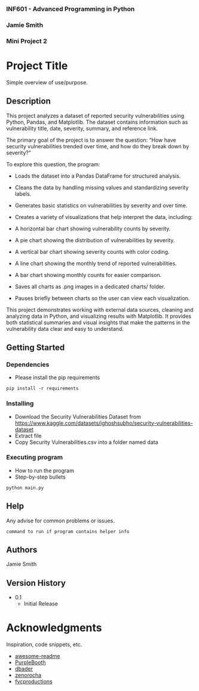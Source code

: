 ### INF601 - Advanced Programming in Python
### Jamie Smith
### Mini Project 2
 
 
# Project Title
 
Simple overview of use/purpose.
 
## Description
 
This project analyzes a dataset of reported security vulnerabilities using Python, Pandas, and Matplotlib. The dataset contains information such as vulnerability title, date, severity, summary, and reference link.

The primary goal of the project is to answer the question:
“How have security vulnerabilities trended over time, and how do they break down by severity?”

To explore this question, the program:

- Loads the dataset into a Pandas DataFrame for structured analysis.

- Cleans the data by handling missing values and standardizing severity labels.

- Generates basic statistics on vulnerabilities by severity and over time.

- Creates a variety of visualizations that help interpret the data, including:

- A horizontal bar chart showing vulnerability counts by severity.

- A pie chart showing the distribution of vulnerabilities by severity.

- A vertical bar chart showing severity counts with color coding.

- A line chart showing the monthly trend of reported vulnerabilities.

- A bar chart showing monthly counts for easier comparison.

- Saves all charts as .png images in a dedicated charts/ folder.

- Pauses briefly between charts so the user can view each visualization.

This project demonstrates working with external data sources, cleaning and analyzing data in Python, and visualizing results with Matplotlib. It provides both statistical summaries and visual insights that make the patterns in the vulnerability data clear and easy to understand.
 
## Getting Started
 
### Dependencies
 
* Please install the pip requirements
```
pip install -r requirements
```

 
### Installing
 
* Download the Security Vulnerabilities Dataset from https://www.kaggle.com/datasets/ighoshsubho/security-vulnerabilities-dataset
* Extract file
* Copy Security Vulnerabilities.csv into a folder named data
 
### Executing program
 
* How to run the program
* Step-by-step bullets
```
python main.py
```
 
## Help
 
Any advise for common problems or issues.
```
command to run if program contains helper info
```
 
## Authors
 
Jamie Smith
 
## Version History
 
* 0.1
    * Initial Release
 
# Acknowledgments
 
Inspiration, code snippets, etc.
* [awesome-readme](https://github.com/matiassingers/awesome-readme)
* [PurpleBooth](https://gist.github.com/PurpleBooth/109311bb0361f32d87a2)
* [dbader](https://github.com/dbader/readme-template)
* [zenorocha](https://gist.github.com/zenorocha/4526327)
* [fvcproductions](https://gist.github.com/fvcproductions/1bfc2d4aecb01a834b46)